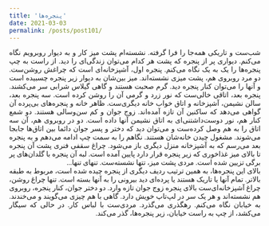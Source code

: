 ```yaml
---
title: 'پنجره‌ها'
date: 2021-03-03
permalink: /posts/post101/
---
```

<div align="justify" dir="rtl" style="font-family:vazir;">

شب‌ست و تاریکی همه‌جا را فرا گرفته. نشسته‌ام پشت میز کار و به دیوار روبرویم نگاه می‌کنم. دیواری پر از پنجره که پشت هر کدام می‌توان زندگی‌ای را دید. از راست به چپ پنجره‌ها را یک به یک نگاه می‌کنم. پنجره اول، آشپزخانه‌ای است که چراغش روشن‌ست. دو مرد روبروی هم، پشت میزی نشسته‌اند. میز بین‌شان به دیوار زیر پنجره چسبیده است و آنها را می‌توان کنار پنجره دید. گرم صحبت هستند و گاهی گیلاس شرابی سر می‌کشند. پنجره بعد، اتاقی خالی‌ست که نور زرد و گرمی آن را روشن کرده است. سه پنجره بعد، سالن نشیمن، آشپزخانه و اتاق خواب خانه‌ دیگری‌ست. ظاهر خانه و پنجره‌های بی‌پرده آن گواهی می‌دهد که ساکنین آن تازه آمده‌اند. زوج جوان و کم سن‌وسالی هستند. دو شمع کنار هم، نور دوست‌داشتنی‌ای به اتاق نشیمن آنها داده است. دو در روبروی هم، آن سه اتاق را به هم وصل کرده‌ست و می‌توان دید که دختر و پسر جوان دائما بین اتاق‌ها جابجا می‌شوند. مشغول چیدن خانه‌شان هستند. نگاهم را به سمت چپ ادامه می‌دهم و به پنجره بعد می‌رسم که به آشپزخانه منزل دیگری باز می‌شود. چراغ سقفی فنری پشت آن پنجره تا بالای میز غذاخوری که زیر پنجره قرار دارد پایین آمده است. لبه آن پنجره با گلدان‌های پر برگی تزیین شده است. مردی پشت میز، تتها نشسته‌ست. تنهای تنها...<br>
بالای این پنجره‌ها، به همین ترتیب ردیف دیگری از پنجره چیده شده است، مربوط به طبقه بالاتر. تمام آنها یا تاریک هستند یا پرده‌‌ای دید بیرونی را به آنها بسته است. تنها چراغ روشن، چراغ آشپزخانه‌ای‌ست بالای پنجره زوج جوان تازه وارد. دو دختر جوان، کنار پنجره، روبروی هم نشسته‌اند و هر یک سر در لپ‌تاپ خویش دارد. گاهی با هم چیزی می‌گویند و می‌خندند. به خیابان نگاه می‌کنم. رهگذری می‌گذرد. مردی‌ست با لباس کار. در حالی که سیگار می‌کشد، از چپ به راست خیابان، زیر پنجره‌ها، گذر می‌کند.

</div>


